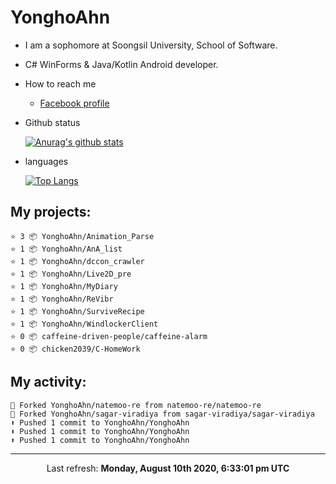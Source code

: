 # YonghoAhn
- I am a sophomore at Soongsil University, School of Software.
- C# WinForms & Java/Kotlin Android developer.

- How to reach me
  - [Facebook profile](https://www.facebook.com/misakamoe)
- Github status

  [![Anurag's github stats](https://github-readme-stats.vercel.app/api?username=yonghoahn)](https://github.com/anuraghazra/github-readme-stats)
- languages

  [![Top Langs](https://github-readme-stats.vercel.app/api/top-langs/?username=yonghoahn)](https://github.com/anuraghazra/github-readme-stats)

## My projects:

```
⭐️ 3 📦 YonghoAhn/Animation_Parse
⭐️ 1 📦 YonghoAhn/AnA_list
⭐️ 1 📦 YonghoAhn/dccon_crawler
⭐️ 1 📦 YonghoAhn/Live2D_pre
⭐️ 1 📦 YonghoAhn/MyDiary
⭐️ 1 📦 YonghoAhn/ReVibr
⭐️ 1 📦 YonghoAhn/SurviveRecipe
⭐️ 1 📦 YonghoAhn/WindlockerClient
⭐️ 0 📦 caffeine-driven-people/caffeine-alarm
⭐️ 0 📦 chicken2039/C-HomeWork
```

## My activity:

```
🍴 Forked YonghoAhn/natemoo-re from natemoo-re/natemoo-re
🍴 Forked YonghoAhn/sagar-viradiya from sagar-viradiya/sagar-viradiya
⬆️ Pushed 1 commit to YonghoAhn/YonghoAhn
⬆️ Pushed 1 commit to YonghoAhn/YonghoAhn
⬆️ Pushed 1 commit to YonghoAhn/YonghoAhn
```

------------
<p align="center">Last refresh: <b>Monday, August 10th 2020, 6:33:01 pm UTC</b></p>

